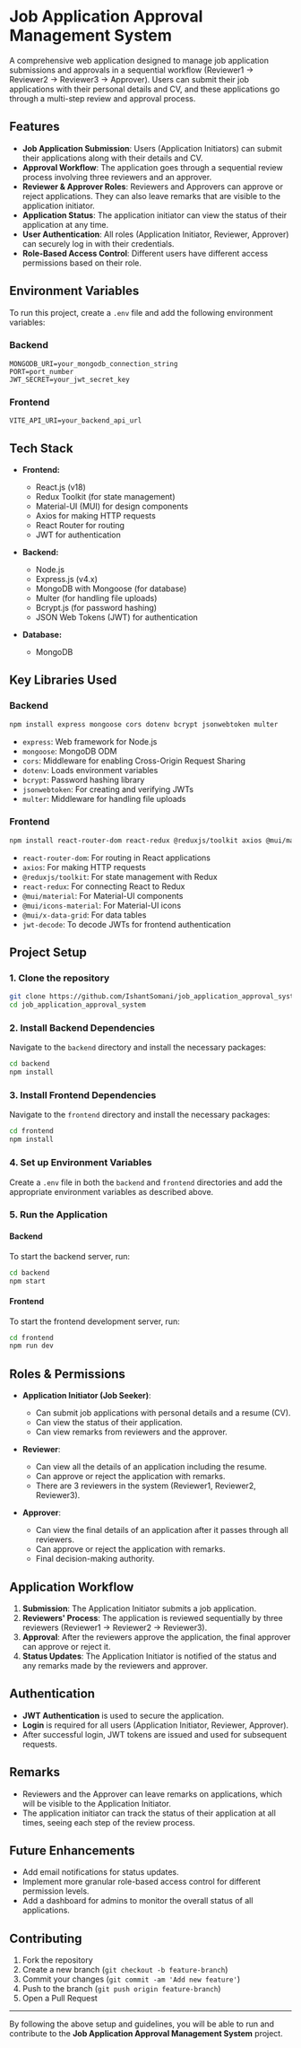 # Job Application Approval Management System

A comprehensive web application designed to manage job application submissions and approvals in a sequential workflow (Reviewer1 → Reviewer2 → Reviewer3 → Approver). Users can submit their job applications with their personal details and CV, and these applications go through a multi-step review and approval process.

## Features

- **Job Application Submission**: Users (Application Initiators) can submit their applications along with their details and CV.
- **Approval Workflow**: The application goes through a sequential review process involving three reviewers and an approver.
- **Reviewer & Approver Roles**: Reviewers and Approvers can approve or reject applications. They can also leave remarks that are visible to the application initiator.
- **Application Status**: The application initiator can view the status of their application at any time.
- **User Authentication**: All roles (Application Initiator, Reviewer, Approver) can securely log in with their credentials.
- **Role-Based Access Control**: Different users have different access permissions based on their role.

## Environment Variables

To run this project, create a `.env` file and add the following environment variables:

### Backend
```env
MONGODB_URI=your_mongodb_connection_string
PORT=port_number
JWT_SECRET=your_jwt_secret_key
```

### Frontend
```env
VITE_API_URI=your_backend_api_url
```

## Tech Stack

- **Frontend:**
  - React.js (v18)
  - Redux Toolkit (for state management)
  - Material-UI (MUI) for design components
  - Axios for making HTTP requests
  - React Router for routing
  - JWT for authentication

- **Backend:**
  - Node.js
  - Express.js (v4.x)
  - MongoDB with Mongoose (for database)
  - Multer (for handling file uploads)
  - Bcrypt.js (for password hashing)
  - JSON Web Tokens (JWT) for authentication

- **Database:**
  - MongoDB

## Key Libraries Used

### Backend
```bash
npm install express mongoose cors dotenv bcrypt jsonwebtoken multer
```
- `express`: Web framework for Node.js
- `mongoose`: MongoDB ODM
- `cors`: Middleware for enabling Cross-Origin Request Sharing
- `dotenv`: Loads environment variables
- `bcrypt`: Password hashing library
- `jsonwebtoken`: For creating and verifying JWTs
- `multer`: Middleware for handling file uploads

### Frontend
```bash
npm install react-router-dom react-redux @reduxjs/toolkit axios @mui/material @mui/icons-material @mui/x-data-grid jwt-decode
```
- `react-router-dom`: For routing in React applications
- `axios`: For making HTTP requests
- `@reduxjs/toolkit`: For state management with Redux
- `react-redux`: For connecting React to Redux
- `@mui/material`: For Material-UI components
- `@mui/icons-material`: For Material-UI icons
- `@mui/x-data-grid`: For data tables
- `jwt-decode`: To decode JWTs for frontend authentication

## Project Setup

### 1. Clone the repository
```bash
git clone https://github.com/IshantSomani/job_application_approval_system.git
cd job_application_approval_system
```

### 2. Install Backend Dependencies
Navigate to the `backend` directory and install the necessary packages:
```bash
cd backend
npm install
```

### 3. Install Frontend Dependencies
Navigate to the `frontend` directory and install the necessary packages:
```bash
cd frontend
npm install
```

### 4. Set up Environment Variables
Create a `.env` file in both the `backend` and `frontend` directories and add the appropriate environment variables as described above.

### 5. Run the Application

#### Backend
To start the backend server, run:
```bash
cd backend
npm start
```

#### Frontend
To start the frontend development server, run:
```bash
cd frontend
npm run dev
```


## Roles & Permissions

- **Application Initiator (Job Seeker)**:  
  - Can submit job applications with personal details and a resume (CV).
  - Can view the status of their application.
  - Can view remarks from reviewers and the approver.

- **Reviewer**:  
  - Can view all the details of an application including the resume.
  - Can approve or reject the application with remarks.
  - There are 3 reviewers in the system (Reviewer1, Reviewer2, Reviewer3).

- **Approver**:  
  - Can view the final details of an application after it passes through all reviewers.
  - Can approve or reject the application with remarks.
  - Final decision-making authority.

## Application Workflow

1. **Submission**: The Application Initiator submits a job application.
2. **Reviewers' Process**: The application is reviewed sequentially by three reviewers (Reviewer1 → Reviewer2 → Reviewer3).
3. **Approval**: After the reviewers approve the application, the final approver can approve or reject it.
4. **Status Updates**: The Application Initiator is notified of the status and any remarks made by the reviewers and approver.

## Authentication

- **JWT Authentication** is used to secure the application.
- **Login** is required for all users (Application Initiator, Reviewer, Approver).
- After successful login, JWT tokens are issued and used for subsequent requests.

## Remarks

- Reviewers and the Approver can leave remarks on applications, which will be visible to the Application Initiator.
- The application initiator can track the status of their application at all times, seeing each step of the review process.

## Future Enhancements

- Add email notifications for status updates.
- Implement more granular role-based access control for different permission levels.
- Add a dashboard for admins to monitor the overall status of all applications.

## Contributing

1. Fork the repository
2. Create a new branch (`git checkout -b feature-branch`)
3. Commit your changes (`git commit -am 'Add new feature'`)
4. Push to the branch (`git push origin feature-branch`)
5. Open a Pull Request

---

By following the above setup and guidelines, you will be able to run and contribute to the **Job Application Approval Management System** project.

